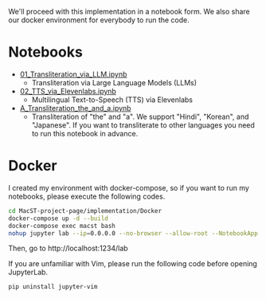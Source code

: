 We'll proceed with this implementation in a notebook form. We also share our docker environment for everybody to run the code.

# Notebooks
- [01_Transliteration_via_LLM.ipynb](https://github.com/shinshoji01/MacST-project-page/blob/main/implementation/notebooks/01_Transliteration_via_LLM.ipynb)
  - Transliteration via Large Language Models (LLMs)
- [02_TTS_via_Elevenlabs.ipynb](https://github.com/shinshoji01/MacST-project-page/blob/main/implementation/notebooks/02_TTS_via_Elevenlabs.ipynb)
  - Multilingual Text-to-Speech (TTS) via Elevenlabs
- [A_Transliteration_the_and_a.ipynb](https://github.com/shinshoji01/MacST-project-page/blob/main/implementation/notebooks/A_Transliteration_the_and_a.ipynb)
  - Transliteration of "the" and "a". We support "Hindi", "Korean", and "Japanese". If you want to transliterate to other languages you need to run this notebook in advance.

# Docker
I created my environment with docker-compose, so if you want to run my notebooks, please execute the following codes.
```bash
cd MacST-project-page/implementation/Docker
docker-compose up -d --build
docker-compose exec macst bash
nohup jupyter lab --ip=0.0.0.0 --no-browser --allow-root --NotebookApp.token='' --port 1234 &
```
Then, go to http://localhost:1234/lab

If you are unfamiliar with Vim, please run the following code before opening JupyterLab.
```bash
pip uninstall jupyter-vim
```
